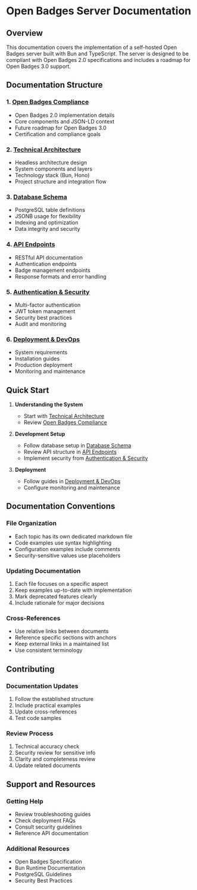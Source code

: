 # Open Badges Server Documentation

## Overview
This documentation covers the implementation of a self-hosted Open Badges server built with Bun and TypeScript. The server is designed to be compliant with Open Badges 2.0 specifications and includes a roadmap for Open Badges 3.0 support.

## Documentation Structure

### 1. [Open Badges Compliance](./open-badges-compliance.md)
- Open Badges 2.0 implementation details
- Core components and JSON-LD context
- Future roadmap for Open Badges 3.0
- Certification and compliance goals

### 2. [Technical Architecture](./architecture.md)
- Headless architecture design
- System components and layers
- Technology stack (Bun, Hono)
- Project structure and integration flow

### 3. [Database Schema](./database-schema.md)
- PostgreSQL table definitions
- JSONB usage for flexibility
- Indexing and optimization
- Data integrity and security

### 4. [API Endpoints](./api-endpoints.md)
- RESTful API documentation
- Authentication endpoints
- Badge management endpoints
- Response formats and error handling

### 5. [Authentication & Security](./authentication.md)
- Multi-factor authentication
- JWT token management
- Security best practices
- Audit and monitoring

### 6. [Deployment & DevOps](./deployment.md)
- System requirements
- Installation guides
- Production deployment
- Monitoring and maintenance

## Quick Start

1. **Understanding the System**
   - Start with [Technical Architecture](./architecture.md)
   - Review [Open Badges Compliance](./open-badges-compliance.md)

2. **Development Setup**
   - Follow database setup in [Database Schema](./database-schema.md)
   - Review API structure in [API Endpoints](./api-endpoints.md)
   - Implement security from [Authentication & Security](./authentication.md)

3. **Deployment**
   - Follow guides in [Deployment & DevOps](./deployment.md)
   - Configure monitoring and maintenance

## Documentation Conventions

### File Organization
- Each topic has its own dedicated markdown file
- Code examples use syntax highlighting
- Configuration examples include comments
- Security-sensitive values use placeholders

### Updating Documentation
1. Each file focuses on a specific aspect
2. Keep examples up-to-date with implementation
3. Mark deprecated features clearly
4. Include rationale for major decisions

### Cross-References
- Use relative links between documents
- Reference specific sections with anchors
- Keep external links in a maintained list
- Use consistent terminology

## Contributing

### Documentation Updates
1. Follow the established structure
2. Include practical examples
3. Update cross-references
4. Test code samples

### Review Process
1. Technical accuracy check
2. Security review for sensitive info
3. Clarity and completeness review
4. Update related documents

## Support and Resources

### Getting Help
- Review troubleshooting guides
- Check deployment FAQs
- Consult security guidelines
- Reference API documentation

### Additional Resources
- Open Badges Specification
- Bun Runtime Documentation
- PostgreSQL Guidelines
- Security Best Practices 